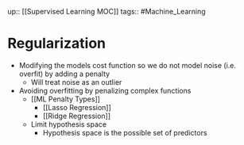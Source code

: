 up:: [[Supervised Learning MOC]]
tags:: #Machine_Learning 
# Regularization
- Modifying the models cost function so we do not model noise (i.e. overfit) by adding a penalty
	- Will treat noise as an outlier
- Avoiding overfitting by penalizing complex functions
	- [[ML Penalty Types]]
		- [[Lasso Regression]]
		- [[Ridge Regression]]
	- Limit hypothesis space
		- Hypothesis space is the possible set of predictors